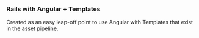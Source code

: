 ### Rails with Angular + Templates

Created as an easy leap-off point to use Angular with Templates that exist in the asset pipeline.
